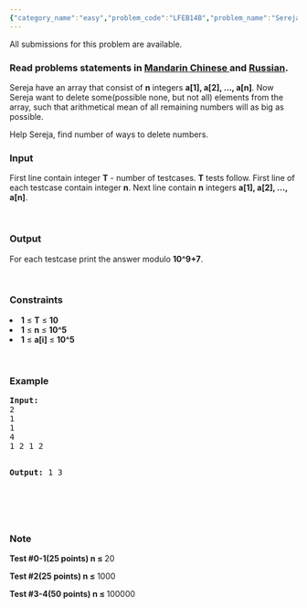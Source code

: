 ```yaml
---
{"category_name":"easy","problem_code":"LFEB14B","problem_name":"Sereja and ASum","languages_supported":{"0":"ADA","1":"ASM","2":"BASH","3":"BF","4":"C","5":"C99 strict","6":"CAML","7":"CLOJ","8":"CLPS","9":"CPP 4.3.2","10":"CPP 4.9.2","11":"CPP14","12":"CS2","13":"D","14":"ERL","15":"FORT","16":"FS","17":"GO","18":"HASK","19":"ICK","20":"ICON","21":"JAVA","22":"JS","23":"LISP clisp","24":"LISP sbcl","25":"LUA","26":"NEM","27":"NICE","28":"NODEJS","29":"PAS fpc","30":"PAS gpc","31":"PERL","32":"PERL6","33":"PHP","34":"PIKE","35":"PRLG","36":"PYTH","37":"PYTH 3.4","38":"RUBY","39":"SCALA","40":"SCM guile","41":"SCM qobi","42":"ST","43":"TCL","44":"TEXT","45":"WSPC"},"max_timelimit":1,"source_sizelimit":50000,"problem_author":"sereja","problem_tester":null,"date_added":"9-02-2014","tags":{"0":"cakewalk","1":"implementation","2":"ltime09","3":"maths","4":"sereja"},"editorial_url":"http://discuss.codechef.com/problems/LFEB14B","time":{"view_start_date":1393146000,"submit_start_date":1393146000,"visible_start_date":1393146000,"end_date":1735669800},"layout":"problem"}
---
```

<span class="solution-visible-txt">All submissions for this problem are available.</span><h3> Read problems statements in <a target="_blank" href="http://www.codechef.com/download/translated/LTIME09/mandarin/LFEB14B.pdf">Mandarin Chinese </a> and <a target="_blank" href="http://www.codechef.com/download/translated/LTIME09/russian/LFEB14B.pdf">Russian</a>.</h3>
<p>Sereja have an array that consist of <b>n</b> integers <b>a[1], a[2], ..., a[n]</b>. Now Sereja want to delete some(possible none, but not all) elements from the array, such that arithmetical mean of all remaining numbers will as big as possible.</p>
<p>Help Sereja, find number of ways to delete numbers.</p>
<h3>Input</h3>
<p>First line contain integer <b>T</b> - number of testcases. <b>T</b> tests follow. First line of each testcase contain integer <b>n</b>. Next line contain <b>n</b> integers <b>a[1], a[2], ..., a[n]</b>.</p>
<p> </p>
<h3>Output</h3>
<p>For each testcase print the answer modulo <b>10^9+7</b>.</p>
<p> </p>
<h3>Constraints</h3>
<li><b>1</b> ≤ <b>T</b> ≤ <b>10</b></li>
<li><b>1</b> ≤ <b>n</b> ≤ <b>10^5</b></li>
<li><b>1</b> ≤ <b>a[i]</b> ≤ <b>10^5</b></li>

<p> </p>
<h3>Example</h3>
<pre><b>Input:</b>
2
1
1
4
1 2 1 2

<b>Output:</b>
1
3

</pre><p> </p>
<h3>Note</h3>
<p><b>Test #0-1(25 points) n  ≤ </b>20</p>
<p><b>Test #2(25 points) n  ≤ </b>1000</p>
<p><b>Test #3-4(50 points) n  ≤ </b>100000</p>
